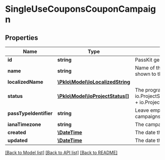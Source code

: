 # SingleUseCouponsCouponCampaign

## Properties
Name | Type | Description | Notes
------------ | ------------- | ------------- | -------------
**id** | **string** | PassKit generated program id (22 characters). | [optional] 
**name** | **string** | Name of the coupon campaign; used in the portal / API. Not shown to the end-customer. | 
**localizedName** | [**\PkIo\Model\IoLocalizedString**](IoLocalizedString.md) |  | [optional] 
**status** | [**\PkIo\Model\IoProjectStatus[]**](IoProjectStatus.md) | The program status (bitmask of ProjectStatus). Defaults to io.ProjectStatus.PROJECT_ACTIVE_FOR_OBJECT_CREATION + io.ProjectStatus.PROJECT_DRAFT. | 
**passTypeIdentifier** | **string** | Leave empty for draft campaigns. Needs to be set for campaigns where status contains PROJECT_PUBLISHED. | [optional] 
**ianaTimezone** | **string** | The campaign timezone. | [optional] 
**created** | [**\DateTime**](\DateTime.md) | The date the campaign was created. | [optional] 
**updated** | [**\DateTime**](\DateTime.md) | The date the campaign updated. | [optional] 

[[Back to Model list]](../../README.md#documentation-for-models) [[Back to API list]](../../README.md#documentation-for-api-endpoints) [[Back to README]](../../README.md)

